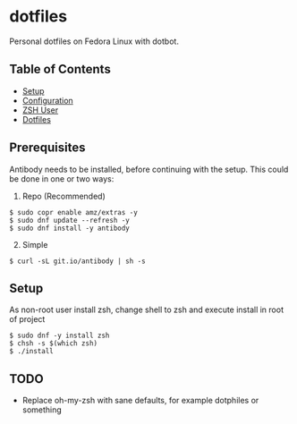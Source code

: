 # dotfiles

Personal dotfiles on Fedora Linux with dotbot.

## Table of Contents
- [Setup](#system-setup)
- [Configuration](#configuration)
- [ZSH User](#zsh-user)
- [Dotfiles](#installation)

## Prerequisites
Antibody needs to be installed, before continuing with the setup. This could be done in one or two ways:

1. Repo (Recommended)
```
$ sudo copr enable amz/extras -y
$ sudo dnf update --refresh -y
$ sudo dnf install -y antibody 
``` 

2. Simple 
```
$ curl -sL git.io/antibody | sh -s
```

## Setup

As non-root user install zsh, change shell to zsh and execute install in root of project

```
$ sudo dnf -y install zsh
$ chsh -s $(which zsh)
$ ./install
```

## TODO
- Replace oh-my-zsh with sane defaults, for example dotphiles or something
